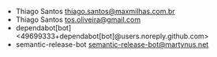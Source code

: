 * Thiago Santos <thiago.santos@maxmilhas.com.br>
* Thiago Santos <tos.oliveira@gmail.com>
* dependabot[bot] <49699333+dependabot[bot]@users.noreply.github.com>
* semantic-release-bot <semantic-release-bot@martynus.net>
